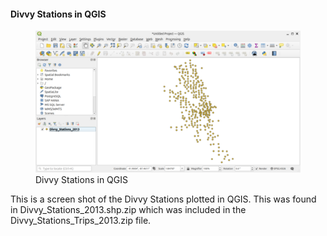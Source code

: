 #### Divvy Stations in QGIS

<figure class="float-right">
  <a href="../images/Divvy_Stations_in_QGIS.png" target="_blank" title="Select image to open full sized chart">
  <img src="../images/thumbnails/Divvy_Stations_in_QGIS.png" alt="A screenshot of the Divvy stations in the application QGIS">
  </a>
  <figcaption>
  Divvy Stations in QGIS 
  </figcaption>
</figure>




This is a screen shot of the Divvy Stations plotted in QGIS.  This was found in Divvy_Stations_2013.shp.zip which was included in the Divvy_Stations_Trips_2013.zip file.

<br style="clear: both;"></br>

